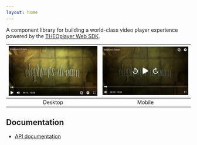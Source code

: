```yaml
---
layout: home
---
```


A component library for building a world-class video player experience powered by
the [THEOplayer Web SDK](https://www.theoplayer.com/product/theoplayer).

| ![Screenshot on desktop](./assets/screenshot-desktop.png) | ![Screenshot on mobile](./assets/screenshot-mobile.png) |
| :-------------------------------------------------------: | :-----------------------------------------------------: |
|                          Desktop                          |                         Mobile                          |

## Documentation

-   [API documentation](./api)
